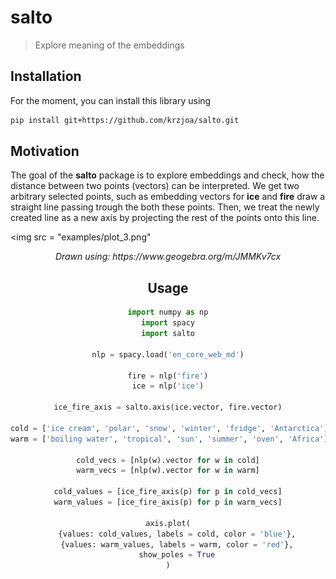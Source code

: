 # salto

> Explore meaning of the embeddings


## Installation

For the moment, you can install this library using
```bash
pip install git+https://github.com/krzjoa/salto.git
```

## Motivation

The goal of the **salto** package is to explore embeddings and check, 
how the distance between two points (vectors) can be interpreted.
We get two arbitrary selected points, such as embedding vectors for **ice** and **fire**
draw a straight line passing trough the both these points. Then, we treat the 
newly created line as a new axis by projecting the rest of the points onto this line.

 

<img src = "examples/plot_3.png"</a>
<center> <i>Drawn using: <a>https://www.geogebra.org/m/JMMKv7cx<a></i>

## Usage

```python
import numpy as np
import spacy
import salto

nlp = spacy.load('en_core_web_md')

fire = nlp('fire')
ice = nlp('ice')

ice_fire_axis = salto.axis(ice.vector, fire.vector)

cold = ['ice cream', 'polar', 'snow', 'winter', 'fridge', 'Antarctica']
warm = ['boiling water', 'tropical', 'sun', 'summer', 'oven', 'Africa']

cold_vecs = [nlp(w).vector for w in cold]
warm_vecs = [nlp(w).vector for w in warm]

cold_values = [ice_fire_axis(p) for p in cold_vecs]
warm_values = [ice_fire_axis(p) for p in warm_vecs]

axis.plot(
    {values: cold_values, labels = cold, color = 'blue'},
    {values: warm_values, labels = warm, color = 'red'},
    show_poles = True
)
```
